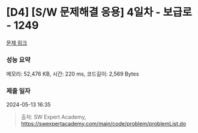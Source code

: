 # [D4] [S/W 문제해결 응용] 4일차 - 보급로 - 1249 

[문제 링크](https://swexpertacademy.com/main/code/problem/problemDetail.do?contestProbId=AV15QRX6APsCFAYD) 

### 성능 요약

메모리: 52,476 KB, 시간: 220 ms, 코드길이: 2,569 Bytes

### 제출 일자

2024-05-13 16:35



> 출처: SW Expert Academy, https://swexpertacademy.com/main/code/problem/problemList.do